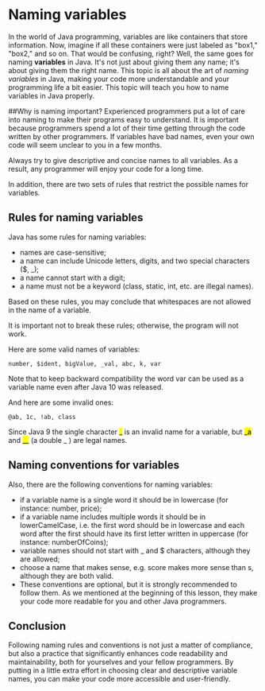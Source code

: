 # Naming variables
In the world of Java programming, variables are like containers that store information. Now, imagine
if all these containers were just labeled as "box1," "box2," and so on. That would be confusing,
right? Well, the same goes for naming **variables** in Java. It's not just about giving them any
name; it's about giving them the right name. This topic is all about the art of *naming variables*
in Java, making your code more understandable and your programming life a bit easier. This topic
will teach you how to name variables in Java properly.

##Why is naming important?
Experienced programmers put a lot of care into naming to make their programs easy to understand.
It is important because programmers spend a lot of their time getting through the code written by
other programmers. If variables have bad names, even your own code will seem unclear to you in a
few months.

Always try to give descriptive and concise names to all variables. As a result, any programmer will
enjoy your code for a long time.

In addition, there are two sets of rules that restrict the possible names for variables.

## Rules for naming variables
Java has some rules for naming variables:
- names are case-sensitive;
- a name can include Unicode letters, digits, and two special characters ($, _);
- a name cannot start with a digit;
- a name must not be a keyword (class, static, int, etc. are illegal names).

Based on these rules, you may conclude that whitespaces are not allowed in the name of a variable.

It is important not to break these rules; otherwise, the program will not work.

Here are some valid names of variables:
```
number, $ident, bigValue, _val, abc, k, var
```
Note that to keep backward compatibility the word var can be used as a variable name even after
Java 10 was released.

And here are some invalid ones:
```
@ab, 1c, !ab, class
```
Since Java 9 the single character <mark>_</mark> is an invalid name for a variable, but <mark>_a</mark>
and <mark>__</mark> (a double _ ) are legal names.

## Naming conventions for variables
Also, there are the following conventions for naming variables:
- if a variable name is a single word it should be in lowercase (for instance: number, price);
- if a variable name includes multiple words it should be in lowerCamelCase, i.e. the first word
should be in lowercase and each word after the first should have its first letter written in 
uppercase (for instance: numberOfCoins);
- variable names should not start with _ and $ characters, although they are allowed;
- choose a name that makes sense, e.g. score makes more sense than s, although they are both valid.
- These conventions are optional, but it is strongly recommended to follow them. As we mentioned at 
the beginning of this lesson, they make your code more readable for you and other Java programmers.

## Conclusion
Following naming rules and conventions is not just a matter of compliance, but also a practice that
significantly enhances code readability and maintainability, both for yourselves and your fellow
programmers. By putting in a little extra effort in choosing clear and descriptive variable names,
you can make your code more accessible and user-friendly.